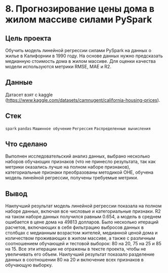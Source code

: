 # 8. Прогнозирование цены дома в жилом массиве силами PySpark
## Цель проекта
Обучить модель линейной регрессии силами PySpark на данных о жилье в Калифорнии в 1990 году. На основе данных нужно предсказать медианную стоимость дома в жилом массиве. Для оценки качества модели используются метрики RMSE, MAE и R2.
## Данные
Датасет взят с kaggle (https://www.kaggle.com/datasets/camnugent/california-housing-prices).
## Стек
`spark` `pandas` `Машинное обучение` `Регрессия` `Распределенные вычисления`
## Что сделано
Выполнен исследовательский анализ данных, выбрано несколько наборов обучающих признаков (что не принесло результата, так как метрики оказались лучше на полном наборе признаков), категориальные признаки преобразованы методикой OHE, обучена модель линейной регрессии, получены требуемые метрики.
## Вывод
Наилучший результат модель линейной регрессии показала на полном наборе данных, включая все числовые и категориальные признаки. R2 на таком наборе данных получился равным 0.654, а модель в среднем ошибается в цене дома на 49813 долларов. Было несколько итераций расчетов, включающих в себя фильтрацию выбросов данных в столбцах с медианным возрастом жителей, медианной ценой дома и количеством проживающих в жилом массиве, а также с различным соотношением обучающей и тестовой выборок: 80 на 20, 75 на 25 и 85 на 15. Все эти итерации не отражены в тексте проекта, чтобы не увеличивать его объем. Наилучший результат показало разделение данных в соотношении 80 на 20 и включение всех признаков в обучающую выборку.
